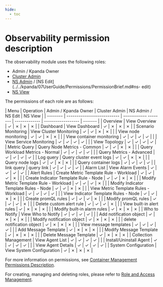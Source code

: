 ```yaml
---
hide:
  - toc
---
```


# Observability permission description

The observability module uses the following roles:

- Admin / Kpanda Owner
- [Cluster Admin](../../kpanda/07UserGuide/Permissions/PermissionBrief.md#cluster-admin)
- [NS Admin](../../kpanda/07UserGuide/Permissions/PermissionBrief.md#ns-admin) / [NS Edit](../../kpanda/07UserGuide/Permissions/PermissionBrief.md#ns- edit)
- [NS View](../../kpanda/07UserGuide/Permissions/PermissionBrief.md#ns-view)

The permissions of each role are as follows:

<!--
You have permission to use `&check;`, but you don't have permission to use `&cross;`
-->

| Menu | Operation | Admin / Kpanda Owner | Cluster Admin | NS Admin / NS Edit | NS View |
| -------- | --------------------------- | ------------ -------- | ------------- | ------------------ | ------- |
| Overview | View Overview | &check; | &cross; | &cross; | &cross; |
| Dashboard | View Dashboard | &check; | &cross; | &cross; | &cross; |
| Scenario Monitoring | View Cluster Monitoring | &check; | &check; | &cross; | &cross; |
| | View node monitoring | &check; | &check; | &cross; | &cross; |
| | View container monitoring | &check; | &check; | &check; | &check; |
| | View Service Monitoring | &check; | &check; | &check; | &check; |
| | View Topology | &check; | &check; | &check; | &check; |
| Metric Query | Query Node Metrics - Common | &check; | &check; | &cross; | &cross; |
| | Query Workload Metrics - Normal | &check; | &check; | &check; | &check; |
| | Query Metrics - Advanced | &check; | &check; | &check; | &check; |
| Log query | Query cluster event logs | &check; | &check; | &cross; | &cross; |
| | Query node logs | &check; | &check; | &cross; | &cross; |
| | Query container logs | &check; | &check; | &check; | &check; |
| link query | query link | &check; | &check; | &check; | &check; |
| Alarm List | View Alarm Events | &check; | &check; | &check; | &check; |
| Alert Rules | Create Metric Template Rule - Workload | &check; | &check; | &check; | &cross; |
| | Create Indicator Template Rule - Node | &check; | &check; | &cross; | &cross; |
| | Modify Metric Template Rule - Workload | &check; | &check; | &check; | &cross; |
| | Modify Indicator Template Rules - Node | &check; | &check; | &cross; | &cross; |
| | View Metric Template Rules - Workload | &check; | &check; | &check; | &check; |
| | View Indicator Template Rules - Node | &check; | &check; | &cross; | &cross; |
| | Create promQL rules | &check; | &check; | &check; | &cross; |
| | Modify promQL rules | &check; | &check; | &check; | &cross; |
| | Delete custom alert rule | &check; | &check; | &check; | &cross; |
| | View built-in alert rules | &check; | &cross; | &cross; | &cross; |
| | Modify built-in alarm rules | &check; | &cross; | &cross; | &cross; |
| Who to Notify | View Who to Notify | &check; | &check; | &check; | &check; |
| | Add notification object | &check; | &cross; | &cross; | &cross; |
| | Modify notification object | &check; | &cross; | &cross; | &cross; |
| | delete notification object | &check; | &cross; | &cross; | &cross; |
| | View message templates | &check; | &check; | &check; | &check; |
| | Add Message Template | &check; | &cross; | &cross; | &cross; |
| | Modify Message Template | &check; | &cross; | &cross; | &cross; |
| | Delete Message Template | &check; | &cross; | &cross; | &cross; |
| Collection Management | View Agent List | &check; | &check; | &check; | &check; |
| | Install/Uninstall Agent | &check; | &check; | &check; | &check; |
| | View Agent Details | &check; | &check; | &check; | &check; |
| System Configuration | View System Configuration | &check; | &cross; | &cross; | &cross; |

For more information on permissions, see [Container Management Permissions Description](../../kpanda/07UserGuide/Permissions/PermissionBrief.md).

For creating, managing and deleting roles, please refer to [Role and Access Management](../../ghippo/user-guide/01UserandAccess/Role.md).